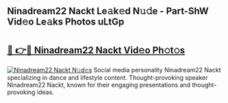 ## Ninadream22 Nackt Le𝚊k𝚎d N𝚞𝚍e - Part-ShW Vid𝚎o Le𝚊ks Photos uLtGp

# <h2><a href="http://fbaru8.evod.top/?m=Ninadream22+Nackt">🔗 👉🔴 Ninadream22 Nackt Vid𝚎o Ph𝚘t𝚘s</a></h2>

[![Ninadream22 Nackt N𝚞d𝚎s](https://i.imgur.com/8V9OHl7.gif)](http://fbaru8.evod.top/?m=Ninadream22+Nackt)
Social media personality Ninadream22 Nackt specializing in dance and lifestyle content. Thought-provoking speaker Ninadream22 Nackt, known for their engaging presentations and thought-provoking ideas. 
